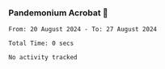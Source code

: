 ### Pandemonium Acrobat 🤸

<!--START_SECTION:waka-->

```all_time
From: 20 August 2024 - To: 27 August 2024

Total Time: 0 secs

No activity tracked
```

<!--END_SECTION:waka-->
